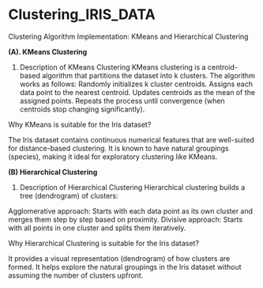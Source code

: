 # Clustering_IRIS_DATA
Clustering Algorithm Implementation: KMeans and Hierarchical Clustering

**(A). KMeans Clustering**
1. Description of KMeans Clustering KMeans clustering is a centroid-based algorithm that partitions the dataset into 
k clusters. The algorithm works as follows:
Randomly initializes k cluster centroids.
Assigns each data point to the nearest centroid.
Updates centroids as the mean of the assigned points.
Repeats the process until convergence (when centroids stop changing significantly).

Why KMeans is suitable for the Iris dataset?

The Iris dataset contains continuous numerical features that are well-suited for distance-based clustering.
It is known to have natural groupings (species), making it ideal for exploratory clustering like KMeans.

**(B) Hierarchical Clustering**
1. Description of Hierarchical Clustering Hierarchical clustering builds a tree (dendrogram) of clusters:

Agglomerative approach: Starts with each data point as its own cluster and merges them step by step based on proximity.
Divisive approach: Starts with all points in one cluster and splits them iteratively.

Why Hierarchical Clustering is suitable for the Iris dataset?

It provides a visual representation (dendrogram) of how clusters are formed.
It helps explore the natural groupings in the Iris dataset without assuming the number of clusters upfront.
